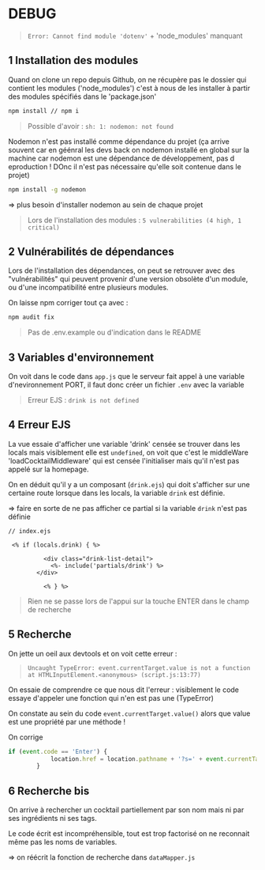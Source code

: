 # DEBUG

> `Error: Cannot find module 'dotenv'` + 'node_modules' manquant
## 1 Installation des modules

Quand on clone un repo depuis Github, on ne récupère pas le dossier qui contient les modules ('node_modules') c'est à nous de les installer à partir des modules spécifiés dans le 'package.json'

```bash
npm install // npm i
```

> Possible d'avoir : `sh: 1: nodemon: not found`

Nodemon n'est pas installé comme dépendance du projet (ça arrive souvent car en géénral les devs back on nodemon installé en global sur la machine car nodemon est une dépendance de développement, pas d eproduction ! DOnc il n'est pas nécessaire qu'elle soit contenue dans le projet)

```bash
npm install -g nodemon
```

=> plus besoin d'installer nodemon au sein de chaque projet


> Lors de l'installation des modules : `5 vulnerabilities (4 high, 1 critical)`
## 2 Vulnérabilités de dépendances

Lors de l'installation des dépendances, on peut se retrouver avec des "vulnérabilités" qui peuvent provenir d'une version obsolète d'un module, ou d'une incompatibilité entre plusieurs modules.

On laisse npm corriger tout ça avec : 
```bash
npm audit fix
```


> Pas de .env.example ou d'indication dans le README
## 3 Variables d'environnement

On voit dans le code dans `app.js` que le serveur fait appel à une variable d'nevironnement PORT, il faut donc créer un fichier `.env` avec la variable


> Erreur EJS : `drink is not defined`
## 4 Erreur EJS

La vue essaie d'afficher une variable 'drink' censée se trouver dans les locals mais visiblement elle est `undefined`, on voit que c'est le middleWare 'loadCocktailMiddleware' qui est censée l'initialiser mais qu'il n'est pas appelé sur la homepage.

On en déduit qu'il y a un composant (`drink.ejs`) qui doit s'afficher sur une certaine route lorsque dans les locals, la variable `drink` est définie.

=> faire en sorte de ne pas afficher ce partial si la variable `drink` n'est pas définie


```ejs
// index.ejs

 <% if (locals.drink) { %>

          <div class="drink-list-detail">
            <%- include('partials/drink') %>
        </div>

          <% } %>
```

> Rien ne se passe lors de l'appui sur la touche ENTER dans le champ de recherche
## 5 Recherche

On jette un oeil aux devtools et on voit cette erreur :

> `Uncaught TypeError: event.currentTarget.value is not a function at HTMLInputElement.<anonymous> (script.js:13:77)`

On essaie de comprendre ce que nous dit l'erreur : visiblement le code essaye d'appeler une fonction qui n'en est pas une (TypeError)

On constate au sein du code `event.currentTarget.value()` alors que value est une propriété par une méthode ! 

On corrige

```js
if (event.code == 'Enter') {
            location.href = location.pathname + '?s=' + event.currentTarget.value.toLowerCase()
        }
```

## 6 Recherche bis

On arrive à rechercher un cocktail partiellement par son nom mais ni par ses ingrédients ni ses tags.

Le code écrit est incompréhensible, tout est trop factorisé on ne reconnait même pas les noms de variables. 

=> on réécrit la fonction de recherche dans `dataMapper.js`





